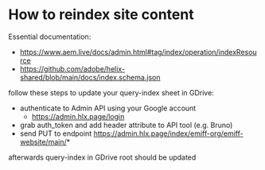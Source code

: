 # How to reindex site content

Essential documentation:

- https://www.aem.live/docs/admin.html#tag/index/operation/indexResource
- https://github.com/adobe/helix-shared/blob/main/docs/index.schema.json

follow these steps to update your query-index sheet in GDrive:
- authenticate to Admin API using your Google account
  - https://admin.hlx.page/login
- grab auth_token and add header attribute to API tool (e.g. Bruno)
- send PUT to endpoint https://admin.hlx.page/index/emiff-org/emiff-website/main/*

afterwards query-index in GDrive root should be updated

